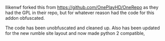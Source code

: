 Ilikenwf forked this from https://github.com/OnePlayHD/OneRepo as they had the GPL in their repo, but for whatever reason had the code for this addon obfuscated.

The code has been unobfuscated and cleaned up.
Also has been updated for the new rumble site layout and now made python 2 compatible,
